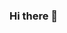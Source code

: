 ### Hi there 👋

<!--
**William-Marques/William-Marques** is a ✨ _special_ ✨ repository because its `README.md` (this file) appears on your GitHub profile.

Here are some ideas to get you started:

- 🔭 Atualmente estou somente estudando e concorrendo a vagas de estágios
- 🌱 Estou aprendendo sobre Programação para Dispositivos Mobile (ex. Android Studio, Java...)
- 💬 Posso ajudar novatos em computação, só me chamar
- 📫 Pode me contactar por:
  linkedin.com/in/william--marques
  youtube.com/mundomatrix
  matrix.consultoria@gmail.com
  matrix.consultoria (Skype)
  
- 😄 Apelido: Matrix
- ⚡ Sou apaixonado por tecnologia e mundo Geek. Estudante de Desenvolvimento na FATEC Zona Sul procurando estágio   de Programação. Noções de Lógica, Algoritmos, SQL, Java, VBA, Android Studio, HTML, CSS e C++
-->
